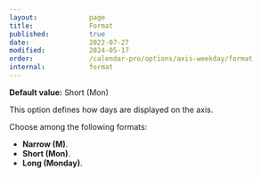 ```yaml
---
layout:             page
title:              Format
published:          true
date:               2022-07-27
modified:           2024-05-17
order:              /calendar-pro/options/axis-weekday/format
internal:           format
---
```

**Default value:** Short (Mon)

This option defines how days are displayed on the axis.

Choose among the following formats:
- **Narrow (M)**.
- **Short (Mon)**.
- **Long (Monday)**.